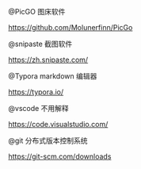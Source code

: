 @PicGO 图床软件

https://github.com/Molunerfinn/PicGo

@snipaste 截图软件

https://zh.snipaste.com/

@Typora markdown 编辑器

https://typora.io/

@vscode 不用解释

https://code.visualstudio.com/

@git 分布式版本控制系统

https://git-scm.com/downloads